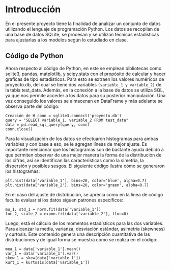 # Introducción


En el presente proyecto tiene la finalidad de analizar un conjunto de datos utilizando el lenguaje de programación Python. Los datos se recopilan de una base de datos SQLite, se procesan y se utilizan técnicas estadísticas para ajustarlas a los modelos según lo estudiado en clase.

## Código de Python

Ahora respecto al código de Python, en este se emplean bibliotecas como sqlite3, pandas, matplotlib, y scipy.stats con el propósito  de calcular y hacer graficas de tipo estadísticos. Para esto se extraen los valores numéricos de proyecto.db, del cual se tiene dos variables `(variable_1 y variable_2)` de la tabla test_data. Además, en la conexión a la base de datos se utiliza SQL, ya que nos permite acceder a los datos para su posterior manipulación. Una vez conseguido los valores se almacenan en DataFrame y más adelante se observa parte del código:

```
Creación de H conn = sqlite3.connect('proyecto.db')
query = "SELECT variable_1, variable_2 FROM test_data"
data = pd.read_sql_query(query, conn)
conn.close()
```

Para la visualización de los datos se efectuaron histogramas para ambas variables y con base a eso, se le agregan líneas de mejor ajuste. Es importante mencionar que los histogramas son de bastante ayuda debido a que permiten observar de una mejor manera la forma de la distribución de los cifras, así se identifican las características como la simetría, la dispersión y posibles sesgos. El siguiente código ilustra cómo se generaron los histogramas:

```
plt.hist(data['variable_1'], bins=20, color='blue', alpha=0.7)
plt.hist(data['variable_2'], bins=20, color='green', alpha=0.7)
```

En el caso del ajuste de distribución, se aprecia como en la línea de código faculta evaluar si los datos siguen patrones específicos:

```
mu_1, std_1 = norm.fit(data['variable_1'])
loc_2, scale_2 = expon.fit(data['variable_2'], floc=0)
```

Luego, está el cálculo de los momentos estadísticos para las dos variables. Para alcanzar la media, varianza, desviación estándar, asimetría (skewness) y curtosis. Este contenido genera una descripción cuantitativa de las distribuciones y de igual forma se muestra cómo se realiza en el código:

```
mea_1 = data['variable_1'].mean()
var_1 = data['variable_1'].var()
skew_1 = skew(data['variable_1'])
kurt_1 = kurtosis(data['variable_1'])
``` 

